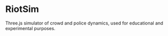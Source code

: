 # RiotSim
Three.js simulator of crowd and police dynamics, used for educational and experimental purposes. 
